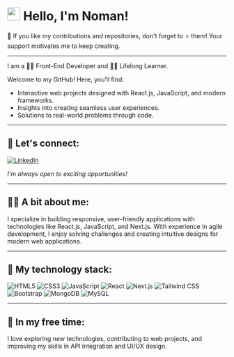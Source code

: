 # <img src="https://media.giphy.com/media/hvRJCLFzcasrR4ia7z/giphy.gif" width="30px"> Hello, I'm Noman!

📢 If you like my contributions and repositories, don't forget to ⭐️ them! Your support motivates me to keep creating.

---

I am a 🧑‍💻 Front-End Developer and 👨‍🏫 Lifelong Learner.  

Welcome to my GitHub! Here, you’ll find:  
- Interactive web projects designed with React.js, JavaScript, and modern frameworks.  
- Insights into creating seamless user experiences.  
- Solutions to real-world problems through code.  

---

## 📧 Let's connect:  
[![LinkedIn](https://img.shields.io/badge/LinkedIn-%230077B5.svg?&style=for-the-badge&logo=linkedin&logoColor=white)](https://www.linkedin.com/in/noman-ali-malik-126634185/)  

*I’m always open to exciting opportunities!*  

---

## 👨‍💻 A bit about me:  
I specialize in building responsive, user-friendly applications with technologies like React.js, JavaScript, and Next.js. With experience in agile development, I enjoy solving challenges and creating intuitive designs for modern web applications.  

---

## 🚀 My technology stack:  
![HTML5](https://img.shields.io/badge/-HTML5-E34F26?style=flat-square&logo=html5&logoColor=white)
![CSS3](https://img.shields.io/badge/css3-%231572B6.svg?style=flat-square&logo=css3&logoColor=white)
![JavaScript](https://img.shields.io/badge/javascript-%23323330.svg?style=flat-square&logo=javascript&logoColor=%23F7DF1E)
![React](https://img.shields.io/badge/react-%2320232a.svg?style=flat-square&logo=react&logoColor=%2361DAFB)
![Next.js](https://img.shields.io/badge/Next-black?style=flat-square&logo=next.js&logoColor=white)
![Tailwind CSS](https://img.shields.io/badge/tailwindcss-%2338B2AC.svg?style=flat-square&logo=tailwind-css&logoColor=white)
![Bootstrap](https://img.shields.io/badge/bootstrap-%23563D7C.svg?style=flat-square&logo=bootstrap&logoColor=white)
![MongoDB](https://img.shields.io/badge/MongoDB-%234ea94b.svg?style=flat-square&logo=mongodb&logoColor=white)
![MySQL](https://img.shields.io/badge/mysql-%2300f.svg?style=flat-square&logo=mysql&logoColor=white)

---

## 🌟 In my free time:  
I love exploring new technologies, contributing to web projects, and improving my skills in API integration and UI/UX design.  
